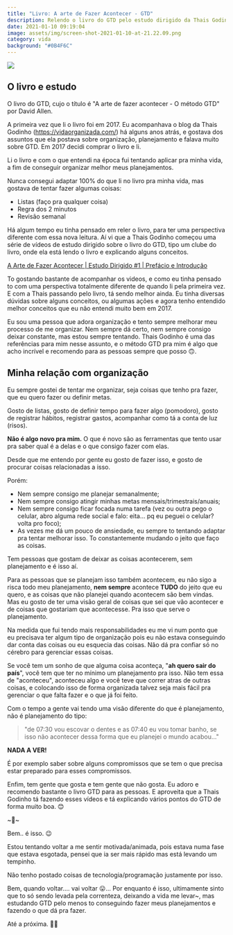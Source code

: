 ```yaml
---
title: "Livro: A arte de Fazer Acontecer - GTD"
description: Relendo o livro do GTD pelo estudo dirigido da Thais Godinho.
date: 2021-01-10 09:19:04
image: assets/img/screen-shot-2021-01-10-at-21.22.09.png
category: vida
background: "#0B4F6C"
---
```

![](assets/img/screen-shot-2021-01-10-at-21.22.09.png)

## O livro e estudo

O livro do GTD, cujo o título é "A arte de fazer acontecer - O método GTD" por David Allen.

A primeira vez que li o livro foi em 2017. Eu acompanhava o blog da Thais Godinho ([](https://vidaorganizada.com/)<https://vidaorganizada.com/>) há alguns anos atrás, e gostava dos assuntos que ela postava sobre organização, planejamento e falava muito sobre GTD. Em 2017 decidi comprar o livro e li.

Li o livro e com o que entendi na época fui tentando aplicar pra minha vida, a fim de conseguir organizar melhor meus planejamentos.

Nunca consegui adaptar 100% do que li no livro pra minha vida, mas gostava de tentar fazer algumas coisas:

* Listas (faço pra qualquer coisa)
* Regra dos 2 minutos
* Revisão semanal

Há algum tempo eu tinha pensado em reler o livro, para ter uma perspectiva diferente com essa nova leitura. Aí vi que a Thais Godinho começou uma série de vídeos de estudo dirigido sobre o livro do GTD, tipo um clube do livro, onde ela está lendo o livro e explicando alguns conceitos.

[A Arte de Fazer Acontecer | Estudo Dirigido #1 | Prefácio e Introdução](https://www.youtube.com/watch?v=7yiNiT6BJKA&list=PLKw6o8ZCqPF-3qmbVrFeKL5763Y8Oagfs)

To gostando bastante de acompanhar os videos, e como eu tinha pensado to com uma perspectiva totalmente diferente de quando li pela primeira vez. E com a Thais passando pelo livro, tá sendo melhor ainda. Eu tinha diversas dúvidas sobre alguns conceitos, ou algumas ações e agora tenho entendido melhor conceitos que eu não entendi muito bem em 2017.

Eu sou uma pessoa que adora organização e tento sempre melhorar meu processo de me organizar. Nem sempre dá certo, nem sempre consigo deixar constante, mas estou sempre tentando. Thais Godinho é uma das referências para mim nesse assunto, e o método GTD pra mim é algo que acho incrível e recomendo para as pessoas sempre que posso 🙃.

## Minha relação com organização

Eu sempre gostei de tentar me organizar, seja coisas que tenho pra fazer, que eu quero fazer ou definir metas.

Gosto de listas, gosto de definir tempo para fazer algo (pomodoro), gosto de registrar hábitos, registrar gastos, acompanhar como tá a conta de luz (risos).

**Não é algo novo pra mim.** O que é novo são as ferramentas que tento usar pra saber qual é a delas e o que consigo fazer com elas.

Desde que me entendo por gente eu gosto de fazer isso, e gosto de procurar coisas relacionadas a isso.

Porém:

* Nem sempre consigo me planejar semanalmente;
* Nem sempre consigo atingir minhas metas mensais/trimestrais/anuais;
* Nem sempre consigo ficar focada numa tarefa (vez ou outra pego o celular, abro alguma rede social e falo: eita... pq eu peguei o celular? volta pro foco);
* As vezes me dá um pouco de ansiedade, eu sempre to tentando adaptar pra tentar melhorar isso. To constantemente mudando o jeito que faço as coisas.

Tem pessoas que gostam de deixar as coisas acontecerem, sem planejamento e é isso aí.

Para as pessoas que se planejam isso também acontecem, eu não sigo a risca todo meu planejamento, **nem sempre** acontece **TUDO** do jeito que eu quero, e as coisas que não planejei quando acontecem são bem vindas. Mas eu gosto de ter uma visão geral de coisas que sei que vão acontecer e de coisas que gostariam que acontecesse. Pra isso que serve o planejamento.

Na medida que fui tendo mais responsabilidades eu me vi num ponto que eu precisava ter algum tipo de organização pois eu não estava conseguindo dar conta das coisas ou eu esquecia das coisas. Não dá pra confiar só no cérebro para gerenciar essas coisas.

Se você tem um sonho de que alguma coisa aconteça, "**ah quero sair do país**", você tem que ter no mínimo um planejamento pra isso. Não tem essa de "aconteceu", aconteceu algo e você teve que correr atras de outras coisas, e colocando isso de forma organizada talvez seja mais fácil pra gerenciar o que falta fazer e o que já foi feito. 

Com o tempo a gente vai tendo uma visão diferente do que é planejamento, não é planejamento do tipo: 

> "de 07:30 vou escovar o dentes e as 07:40 eu vou tomar banho, se isso não acontecer dessa forma que eu planejei o mundo acabou..." 

**NADA A VER!**

É por exemplo saber sobre alguns compromissos que se tem o que precisa estar preparado para esses compromissos.

Enfim, tem gente que gosta e tem gente que não gosta. Eu adoro e recomendo bastante o livro GTD para as pessoas. E aproveita que a Thais Godinho tá fazendo esses vídeos e tá explicando vários pontos do GTD de forma muito boa. 😊

\~🌟\~

Bem.. é isso. 😉

Estou tentando voltar a me sentir motivada/animada, pois estava numa fase que estava esgotada, pensei que ia ser mais rápido mas está levando um tempinho.

Não tenho postado coisas de tecnologia/programação justamente por isso.

Bem, quando voltar.... vai voltar 😛... Por enquanto é isso, ultimamente sinto que to só sendo levada pela correnteza, deixando a vida me levar~, mas estudando GTD pelo menos to conseguindo fazer meus planejamentos e fazendo o que dá pra fazer.

Até a próxima. 🤙🏽
